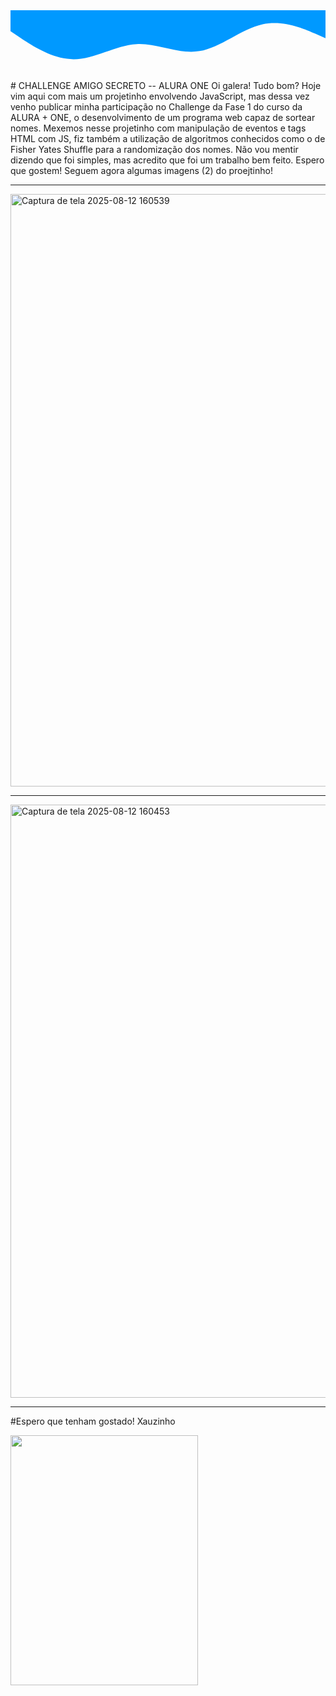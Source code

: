 <svg xmlns="http://www.w3.org/2000/svg" viewBox="0 0 1440 320">
  <path fill="#0099ff" fill-opacity="1" d="M0,96L48,128C96,160,192,224,288,224C384,224,480,160,576,154.7C672,149,768,203,864,186.7C960,171,1056,85,1152,64C1248,43,1344,85,1392,106.7L1440,128L1440,0L1392,0C1344,0,1248,0,1152,0C1056,0,960,0,864,0C768,0,672,0,576,0C480,0,384,0,288,0C192,0,96,0,48,0L0,0Z"></path>
</svg>
 # CHALLENGE AMIGO SECRETO -- ALURA ONE
 Oi galera! Tudo bom?
 Hoje vim aqui com mais um projetinho envolvendo JavaScript, mas dessa vez venho publicar minha participação no Challenge da Fase 1 do curso da ALURA + ONE, o desenvolvimento de um programa web capaz de sortear nomes.
 Mexemos nesse projetinho com manipulação de eventos e tags HTML com JS, fiz também a utilização de algoritmos conhecidos como o de Fisher Yates Shuffle para a randomização dos nomes.
 Não vou mentir dizendo que foi simples, mas acredito que foi um trabalho bem feito. Espero que gostem!
 Seguem agora algumas imagens (2) do proejtinho!

 -- -- -- -- -- -- -- -- -- -- -- -- --  -- -- -- -- -- -- -- -- -- -- -- -- --  -- -- -- -- -- -- -- -- -- -- -- -- --  -- -- -- -- -- -- -- -- -- -- -- -- --  -- -- -- -- -- -- -- -- -- -- -- -- --  -- -- -- -- -- -- -- -- -- -- -- -- --  -- -- -- -- -- -- -- -- -- -- -- 
<img width="945" height="948" alt="Captura de tela 2025-08-12 160539" src="https://github.com/user-attachments/assets/c35d4627-1a47-4e34-8c3f-687345eb2072" />

 -- -- -- -- -- -- -- -- -- -- -- -- --  -- -- -- -- -- -- -- -- -- -- -- -- --  -- -- -- -- -- -- -- -- -- -- -- -- --  -- -- -- -- -- -- -- -- -- -- -- -- --  -- -- -- -- -- -- -- -- -- -- -- -- --  -- -- -- -- -- -- -- -- -- -- -- -- --  -- -- -- -- -- -- -- -- -- -- -- 

<img width="945" height="949" alt="Captura de tela 2025-08-12 160453" src="https://github.com/user-attachments/assets/56ae6b62-4ea4-4bd2-af93-b9311f31cd76" />

 -- -- -- -- -- -- -- -- -- -- -- -- --  -- -- -- -- -- -- -- -- -- -- -- -- --  -- -- -- -- -- -- -- -- -- -- -- -- --  -- -- -- -- -- -- -- -- -- -- -- -- --  -- -- -- -- -- -- -- -- -- -- -- -- --  -- -- -- -- -- -- -- -- -- -- -- -- --  -- -- -- -- -- -- -- -- -- -- -- 

#Espero que tenham gostado! Xauzinho

<img width="300" height="400" alt="" src="https://i.pinimg.com/originals/f9/42/5e/f9425ec6e73ca64317310db4a3f3e05c.gif"/>


